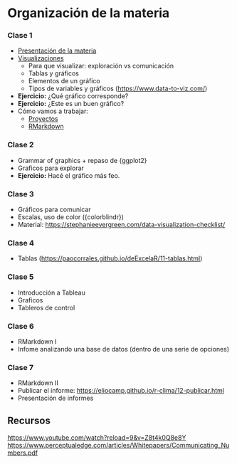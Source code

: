 # Organización de la materia

### Clase 1

* [Presentación de la materia](https://docs.google.com/presentation/d/1dkyN23WAnJydQEkUg-mw0bkZ44w6t7oy2ctYz5UpWcs/edit?usp=sharing)
* [Visualizaciones](https://docs.google.com/presentation/d/17TlQuoO2flvz48AFA8zXIX3vcyk_vlDXYIBbqktqRZU/edit?usp=sharing)
    - Para que visualizar: exploración vs comunicación
    - Tablas y gráficos
    - Elementos de un gráfico
    - Tipos de variables y gráficos (https://www.data-to-viz.com/)
* **Ejercicio:** ¿Qué gráfico corresponde?
* **Ejercicio:** ¿Este es un buen gráfico?
* Cómo vamos a trabajar: 
    - [Proyectos](https://github.com/paocorrales/Visualizacion/blob/main/Apuntes/01-proyectos.md) 
    - [RMarkdown](https://github.com/paocorrales/Visualizacion/blob/main/Apuntes/02-reportes-I.md)


### Clase 2

* Grammar of graphics + repaso de {ggplot2}
* Graficos para explorar
* **Ejercicio:** Hacé el gráfico más feo.

### Clase 3

* Gráficos para comunicar 
* Escalas, uso de color ({colorblindr})
* Material: https://stephanieevergreen.com/data-visualization-checklist/

### Clase 4

* Tablas (https://paocorrales.github.io/deExcelaR/11-tablas.html)

### Clase 5

* Introducción a Tableau
* Graficos
* Tableros de control

### Clase 6

* RMarkdown I
* Infome analizando una base de datos (dentro de una serie de opciones)

### Clase 7

* RMarkdown II
* Publicar el informe: https://eliocamp.github.io/r-clima/12-publicar.html
* Presentación de informes


## Recursos

https://www.youtube.com/watch?reload=9&v=Z8t4k0Q8e8Y
https://www.perceptualedge.com/articles/Whitepapers/Communicating_Numbers.pdf

